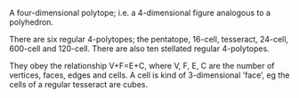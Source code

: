 A four-dimensional polytope; i.e. a 4-dimensional figure analogous to a
polyhedron.

There are six regular 4-polytopes; the pentatope, 16-cell, tesseract,
24-cell, 600-cell and 120-cell. There are also ten stellated regular
4-polytopes.

They obey the relationship V+F=E+C, where V, F, E, C are the number of
vertices, faces, edges and cells. A cell is kind of 3-dimensional
’face’, eg the cells of a regular tesseract are cubes.
